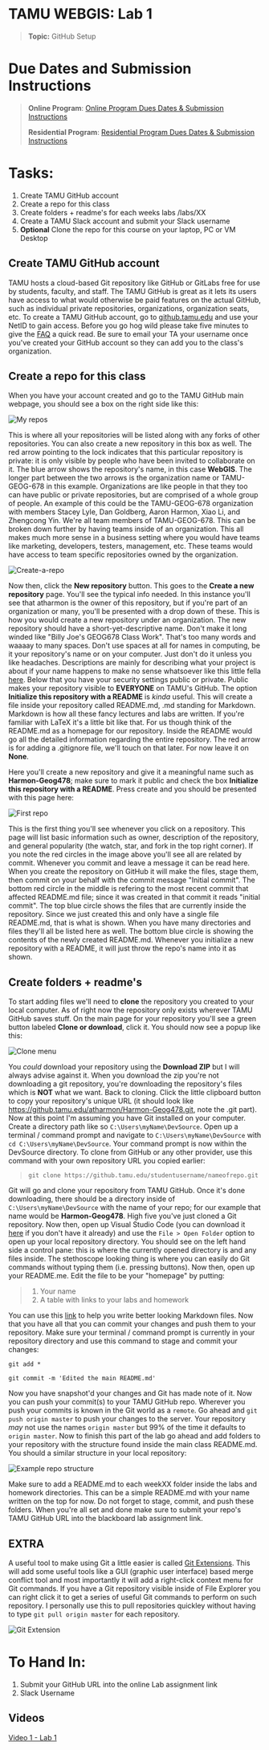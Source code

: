 # TAMU WEBGIS: Lab 1
>
>**Topic:** GitHub Setup
> 
# Due Dates and Submission Instructions
> **Online Program**: [Online Program Dues Dates & Submission Instructions](https://github.tamu.edu/TAMU-GEOG-678-WebGIS/Online/blob/master/submissions/01.md)
>
> **Residential Program**: [Residential Program Dues Dates & Submission Instructions](https://github.tamu.edu/TAMU-GEOG-678-WebGIS/Residential/blob/master/submissions/01.md)

# **Tasks:**
1. Create TAMU GitHub account
2. Create a repo for this class 
3. Create folders + readme's for each weeks labs /labs/XX
4. Create a TAMU Slack account and submit your Slack username
5. **Optional** Clone the repo for this course on your laptop, PC or VM Desktop


## Create TAMU GitHub account
TAMU hosts a cloud-based Git repository like GitHub or GitLabs free for use by students, faculty, and staff. The TAMU GitHub is great as it lets its users have access to what would otherwise be paid features on the actual GitHub, such as individual private repositories, organizations, organization seats, etc. To create a TAMU GitHub account, go to [github.tamu.edu](https://github.tamu.edu/) and use your NetID to gain access. Before you go hog wild please take five minutes to give the [FAQ](https://github.tamu.edu/pages/tamugithub/changelog/) a quick read. Be sure to email your TA your username once you've created your GitHub account so they can add you to the class's organization. 
>
## Create a repo for this class
When you have your account created and go to the TAMU GitHub main webpage, you should see a box on the right side like this:
>
![My repos](../images/labs/01/githubmain.png)
>
This is where all your repositories will be listed along with any forks of other repositories. You can also create a new repository in this box as well. The red arrow pointing to the lock indicates that this particular repository is private: it is only visible by people who have been invited to collaborate on it. The blue arrow shows the repository's name, in this case **WebGIS**. The longer part between the two arrows is the organization name or TAMU-GEOG-678 in this example. Organizations are like people in that they too can have public or private repositories, but are comprised of a whole group of people. An example of this could be the TAMU-GEOG-678 organization with members Stacey Lyle, Dan Goldberg, Aaron Harmon, Xiao Li, and Zhengcong Yin. We're all team members of TAMU-GEOG-678. This can be broken down further by having teams inside of an organization. This all makes much more sense in a business setting where you would have teams like marketing, developers, testers, management, etc. These teams would have access to team specific repositories owned by the organization. 
>
![Create-a-repo](../images/labs/01/gitcreaterepo.png)
>
Now then, click the **New repository** button. This goes to the **Create a new repository** page. You'll see the typical info needed. In this instance you'll see that atharmon is the owner of this repository, but if you're part of an organization or many, you'll be presented with a drop down of these. This is how you would create a new repository under an organization. The new repository should have a short-yet-descriptive name. Don't make it long winded like "Billy Joe's GEOG678 Class Work". That's too many words and waaaay to many spaces. Don't use spaces at all for names in computing, be it your repository's name or on your computer. Just don't do it unless you like headaches. Descriptions are mainly for describing what your project is about if your name happens to make no sense whatsoever like this little fella [here](https://github.com/mapbox/tippecanoe). Below that you have your security settings public or private. Public makes your repository visible to **EVERYONE** on TAMU's GitHub. The option **Initialize this repository with a README** is *kinda* useful. This will create a file inside your repository called README.md, .md standing for Markdown. Markdown is how all these fancy lectures and labs are written. If you're familiar with LaTeX it's a little bit like that. For us though think of the README.md as a homepage for our repository. Inside the README would go all the detailed information regarding the entire repository. The red arrow is for adding a .gitignore file, we'll touch on that later. For now leave it on **None**.
>
Here you'll create a new repository and give it a meaningful name such as **Harmon-Geog478**; make sure to mark it public and check the box **Initialize this repository with a README**. Press create and you should be presented with this page here:
>
![First repo](../images/labs/01/gitcreaterepo-edit.png)
>
This is the first thing you'll see whenever you click on a repository. This page will list basic information such as owner, description of the repository, and general popularity (the watch, star, and fork in the top right corner). If you note the red circles in the image above you'll see all are related by commit. Whenever you commit and leave a message it can be read here. When you create the repository on GitHub it will make the files, stage them, then commit on your behalf with the commit message "Initial commit". The bottom red circle in the middle is refering to the most recent commit that affected README.md file; since it was created in that commit it reads "initial commit". The top blue circle shows the files that are currently inside the repository. Since we just created this and only have a single file README.md, that is what is shown. When you have many directories and files they'll all be listed here as well. The bottom blue circle is showing the contents of the newly created README.md. Whenever you initialize a new repository with a README, it will just throw the repo's name into it as shown. 
>
## Create folders + readme's 
To start adding files we'll need to **clone** the repository you created to your local computer. As of right now the repository only exists wherever TAMU GitHub saves stuff. On the main page for your repository you'll see a green button labeled **Clone or download**, click it. You should now see a popup like this: 
>
![Clone menu](../images/labs/01/gitclone.png)
>
You *could* download your repository using the **Download ZIP** but I will always advise against it. When you download the zip you're not downloading a git repository, you're downloading the repository's files which is **NOT** what we want. Back to cloning. Click the little clipboard button to copy your repository's unique URL (it should look like https://github.tamu.edu/atharmon/Harmon-Geog478.git, note the .git part). Now at this point I'm assuming you have Git installed on your computer. Create a directory path like so `C:\Users\myName\DevSource`. Open up a terminal / command prompt and navigate to `C:\Users\myName\DevSource` with `cd C:\Users\myName\DevSource`. Your command prompt is now within the DevSource directory. To clone from GitHub or any other provider, use this command with your own repository URL you copied earlier:
> `git clone https://github.tamu.edu/studentusername/nameofrepo.git`
>
Git will go and clone your repository from TAMU GitHub. Once it's done downloading, there should be a directory inside of `C:\Users\myName\DevSource` with the name of your repo; for our example that name would be **Harmon-Geog478**. High five you've just cloned a Git repository. Now then, open up Visual Studio Code (you can download it [here](https://code.visualstudio.com/download) if you don't have it already) and use the `File > Open Folder` option to open up your local repository directory. You should see on the left hand side a control pane: this is where the currently opened directory is and any files inside. The stethoscope looking thing is where you can easily do Git commands without typing them (i.e. pressing buttons). Now then, open up your README.me. Edit the file to be your "homepage" by putting:
> 1. Your name
> 2. A table with links to your labs and homework
>
You can use this [link](https://github.com/adam-p/markdown-here/wiki/Markdown-Cheatsheet) to help you write better looking Markdown files. Now that you have all that you can commit your changes and push them to your repository. Make sure your terminal / command prompt is currently in your repository directory and use this command to stage and commit your changes:
>
`git add *`
>
`git commit -m 'Edited the main README.md'`
>
Now you have snapshot'd your changes and Git has made note of it. Now you can push your commit(s) to your TAMU GitHub repo. Wherever you push your commits is known in the Git world as a `remote`. Go ahead and `git push origin master` to push your changes to the server. Your repository *may* not use the names `origin master` but 99% of the time it defaults to `origin master`. Now to finish this part of the lab go ahead and add folders to your repository with the structure found inside the main class README.md. You should a similar structure in your local repository:
>
![Example repo structure](../images/labs/01/finishrepo.png)
> 
Make sure to add a README.md to each weekXX folder inside the labs and homework directories. This can be a simple README.md with your name written on the top for now. Do not forget to stage, commit, and push these folders. When you're all set and done make sure to submit your repo's TAMU GitHub URL into the blackboard lab assignment link.

## EXTRA
A useful tool to make using Git a little easier is called [Git Extensions](https://github.com/gitextensions/gitextensions). This will add some useful tools like a GUI (graphic user interface) based merge conflict tool and most importantly it will add a right-click context menu for Git commands. If you have a Git repository visible inside of File Explorer you can right click it to get a series of useful Git commands to perform on such repository. I personally use this to pull repositories quickley without having to type `git pull origin master` for each repository.
>
![Git Extension](../images/labs/01/gitextension.png)
>
# **To Hand In:**
1. Submit your GitHub URL into the online Lab assignment link
2. Slack Username

## Videos
[Video 1 - Lab 1](https://youtu.be/RPf9n7gjRJ0)

